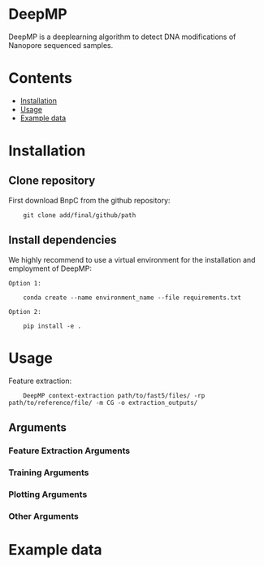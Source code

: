 # DeepMP
DeepMP is a deeplearning algorithm to detect DNA modifications of Nanopore sequenced samples.

# Contents
- [Installation](#Installation)
- [Usage](#Usage)
- [Example data](#Example-data)         

# Installation
## Clone repository
First download BnpC from the github repository:

        git clone add/final/github/path

## Install dependencies
We highly recommend to use a virtual environment for the installation and employment of DeepMP:

`Option 1:`

        conda create --name environment_name --file requirements.txt

`Option 2:`

        pip install -e .

# Usage
Feature extraction:

```
    DeepMP context-extraction path/to/fast5/files/ -rp path/to/reference/file/ -m CG -o extraction_outputs/
```

## Arguments
### Feature Extraction Arguments
### Training Arguments
### Plotting Arguments
### Other Arguments

# Example data
